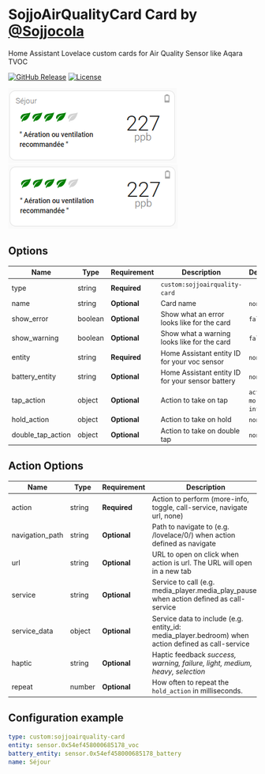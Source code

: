 # SojjoAirQualityCard Card by [@Sojjocola](https://www.github.com/Sojjocola)

Home Assistant Lovelace custom cards for Air Quality Sensor like Aqara TVOC

[![GitHub Release][releases-shield]][releases]
[![License][license-shield]](LICENSE.md)

![all](images/capture_sojjoairquality1.png) ![all](images/capture_sojjoairquality2.png)

## Options

| Name              | Type    | Requirement  | Description                                      | Default             |
| ----------------- | ------- | ------------ | ------------------------------------------------ | ------------------- |
| type              | string  | **Required** | `custom:sojjoairquality-card`                    |                     |
| name              | string  | **Optional** | Card name                                        | `none`              |
| show_error        | boolean | **Optional** | Show what an error looks like for the card       | `false`             |
| show_warning      | boolean | **Optional** | Show what a warning looks like for the card      | `false`             |
| entity            | string  | **Required** | Home Assistant entity ID for your voc sensor     | `none`              |
| battery_entity    | string  | **Optional** | Home Assistant entity ID for your sensor battery | `none`              |
| tap_action        | object  | **Optional** | Action to take on tap                            | `action: more-info` |
| hold_action       | object  | **Optional** | Action to take on hold                           | `none`              |
| double_tap_action | object  | **Optional** | Action to take on double tap                     | `none`              |

## Action Options

| Name            | Type   | Requirement  | Description                                                                                                                            | Default     |
| --------------- | ------ | ------------ | -------------------------------------------------------------------------------------------------------------------------------------- | ----------- |
| action          | string | **Required** | Action to perform (more-info, toggle, call-service, navigate url, none)                                                                | `more-info` |
| navigation_path | string | **Optional** | Path to navigate to (e.g. /lovelace/0/) when action defined as navigate                                                                | `none`      |
| url             | string | **Optional** | URL to open on click when action is url. The URL will open in a new tab                                                                | `none`      |
| service         | string | **Optional** | Service to call (e.g. media_player.media_play_pause) when action defined as call-service                                               | `none`      |
| service_data    | object | **Optional** | Service data to include (e.g. entity_id: media_player.bedroom) when action defined as call-service                                     | `none`      |
| haptic          | string | **Optional** | Haptic feedback _success, warning, failure, light, medium, heavy, selection_ | `none`      |
| repeat          | number | **Optional** | How often to repeat the `hold_action` in milliseconds.                                                                                 | `none`       |

## Configuration example

```yaml
type: custom:sojjoairquality-card
entity: sensor.0x54ef458000685178_voc
battery_entity: sensor.0x54ef458000685178_battery
name: Séjour
```

## 
[license-shield]: https://img.shields.io/github/license/Sojjocola/sojjo-airquality-card.svg?style=for-the-badge
[releases-shield]: https://img.shields.io/github/release/Sojjocola/sojjo-airquality-card.svg?style=for-the-badge
[releases]: https://github.com/Sojjocola/sojjo-airquality-card/releases
